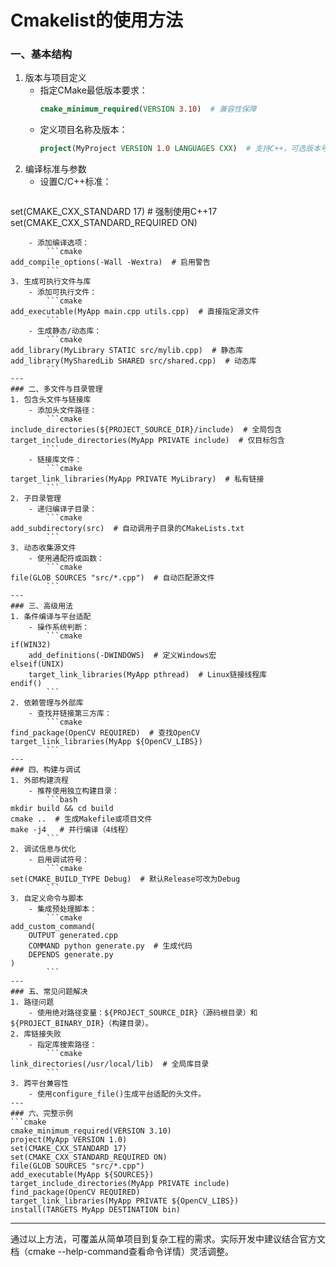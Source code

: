 # Cmakelist的使用方法
### 一、基本结构
1. 版本与项目定义
    - 指定CMake最低版本要求：
        ```cmake
        cmake_minimum_required(VERSION 3.10)  # 兼容性保障
        ```
    - 定义项目名称及版本：
        ```cmake
        project(MyProject VERSION 1.0 LANGUAGES CXX)  # 支持C++，可选版本号
        ```
2. 编译标准与参数
    - 设置C/C++标准：
        ```cmake
set(CMAKE_CXX_STANDARD 17)  # 强制使用C++17
set(CMAKE_CXX_STANDARD_REQUIRED ON)
```
    - 添加编译选项：
        ```cmake
add_compile_options(-Wall -Wextra)  # 启用警告
        ```
3. 生成可执行文件与库
    - 添加可执行文件：
        ```cmake
add_executable(MyApp main.cpp utils.cpp)  # 直接指定源文件
        ```
    - 生成静态/动态库：
        ```cmake
add_library(MyLibrary STATIC src/mylib.cpp)  # 静态库
add_library(MySharedLib SHARED src/shared.cpp)  # 动态库
        ```
---
### 二、多文件与目录管理
1. 包含头文件与链接库
    - 添加头文件路径：
        ```cmake
include_directories(${PROJECT_SOURCE_DIR}/include)  # 全局包含
target_include_directories(MyApp PRIVATE include)  # 仅目标包含
        ```
    - 链接库文件：
        ```cmake
target_link_libraries(MyApp PRIVATE MyLibrary)  # 私有链接
        ```
2. 子目录管理
    - 递归编译子目录：
        ```cmake
add_subdirectory(src)  # 自动调用子目录的CMakeLists.txt
        ```
3. 动态收集源文件
    - 使用通配符或函数：
        ```cmake
file(GLOB SOURCES "src/*.cpp")  # 自动匹配源文件
        ```
---
### 三、高级用法
1. 条件编译与平台适配
    - 操作系统判断：
        ```cmake
if(WIN32)
    add_definitions(-DWINDOWS)  # 定义Windows宏
elseif(UNIX)
    target_link_libraries(MyApp pthread)  # Linux链接线程库
endif()
        ```
2. 依赖管理与外部库
    - 查找并链接第三方库：
        ```cmake
find_package(OpenCV REQUIRED)  # 查找OpenCV
target_link_libraries(MyApp ${OpenCV_LIBS})
        ```
---
### 四、构建与调试
1. 外部构建流程
    - 推荐使用独立构建目录：
        ```bash
mkdir build && cd build
cmake ..  # 生成Makefile或项目文件
make -j4   # 并行编译（4线程）
        ```
2. 调试信息与优化
    - 启用调试符号：
        ```cmake
set(CMAKE_BUILD_TYPE Debug)  # 默认Release可改为Debug
        ```
3. 自定义命令与脚本
    - 集成预处理脚本：
        ```cmake
add_custom_command(
    OUTPUT generated.cpp
    COMMAND python generate.py  # 生成代码
    DEPENDS generate.py
)
        ```
---
### 五、常见问题解决
1. 路径问题
    - 使用绝对路径变量：${PROJECT_SOURCE_DIR}（源码根目录）和${PROJECT_BINARY_DIR}（构建目录）。
2. 库链接失败
    - 指定库搜索路径：
        ```cmake
link_directories(/usr/local/lib)  # 全局库目录
        ```
3. 跨平台兼容性
    - 使用configure_file()生成平台适配的头文件。
---
### 六、完整示例
```cmake
cmake_minimum_required(VERSION 3.10)
project(MyApp VERSION 1.0)
set(CMAKE_CXX_STANDARD 17)
set(CMAKE_CXX_STANDARD_REQUIRED ON)
file(GLOB SOURCES "src/*.cpp")
add_executable(MyApp ${SOURCES})
target_include_directories(MyApp PRIVATE include)
find_package(OpenCV REQUIRED)
target_link_libraries(MyApp PRIVATE ${OpenCV_LIBS})
install(TARGETS MyApp DESTINATION bin)
```
---
通过以上方法，可覆盖从简单项目到复杂工程的需求。实际开发中建议结合官方文档（cmake --help-command查看命令详情）灵活调整。